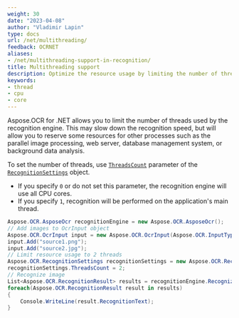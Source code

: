 ```yaml
---
weight: 30
date: "2023-04-08"
author: "Vladimir Lapin"
type: docs
url: /net/multithreading/
feedback: OCRNET
aliases:
- /net/multithreading-support-in-recognition/
title: Multithreading support
description: Optimize the resource usage by limiting the number of threads used by Aspose.OCR for .NET recognition engine.
keywords:
- thread
- cpu
- core
---
```


Aspose.OCR for .NET allows you to limit the number of threads used by the recognition engine. This may slow down the recognition speed, but will allow you to reserve some resources for other processes such as the parallel image processing, web server, database management system, or background data analysis.

To set the number of threads, use [`ThreadsCount`](https://reference.aspose.com/ocr/net/aspose.ocr/recognitionsettings/threadscount/) parameter of the [`RecognitionSettings`](https://reference.aspose.com/ocr/net/aspose.ocr/recognitionsettings/) object.

- If you specify `0` or do not set this parameter, the recognition engine will use all CPU cores.
- If you specify `1`, recognition will be performed on the application's main thread.

```csharp
Aspose.OCR.AsposeOcr recognitionEngine = new Aspose.OCR.AsposeOcr();
// Add images to OcrInput object
Aspose.OCR.OcrInput input = new Aspose.OCR.OcrInput(Aspose.OCR.InputType.SingleImage);
input.Add("source1.png");
input.Add("source2.jpg");
// Limit resource usage to 2 threads
Aspose.OCR.RecognitionSettings recognitionSettings = new Aspose.OCR.RecognitionSettings();
recognitionSettings.ThreadsCount = 2;
// Recognize image
List<Aspose.OCR.RecognitionResult> results = recognitionEngine.Recognize(input, recognitionSettings);
foreach(Aspose.OCR.RecognitionResult result in results)
{
	Console.WriteLine(result.RecognitionText);
}
```
